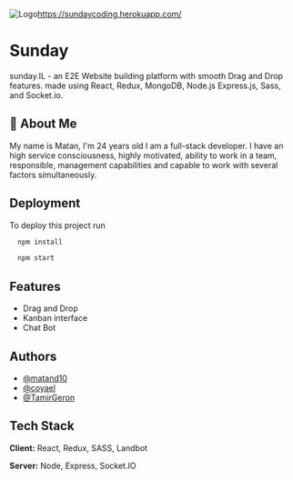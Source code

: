 ![Logo](https://res.cloudinary.com/dxpb15pfo/image/upload/v1659367021/Sunday_j9rira.png)https://sundaycoding.herokuapp.com/


# Sunday

sunday.IL - an E2E Website building platform with smooth Drag and Drop features.
 made using React, Redux, MongoDB, Node.js Express.js, Sass, and Socket.io.

## 🚀 About Me
My name is Matan, I'm 24 years old I am a full-stack developer. I have an high service consciousness, highly motivated, ability to work in a team,
responsible, management capabilities and capable to work with several
factors simultaneously.



## Deployment

To deploy this project run

```bash
  npm install
```
```bash
  npm start
```


## Features

- Drag and Drop
- Kanban interface
- Chat Bot


## Authors

- [@matand10](https://github.com/matand10)
- [@coyael](https://github.com/coyael)
- [@TamirGeron](https://github.com/TamirGeron)


## Tech Stack

**Client:** React, Redux, SASS, Landbot

**Server:** Node, Express, Socket.IO
